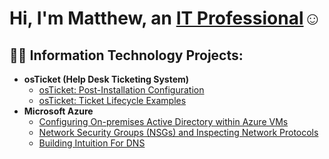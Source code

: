 <h1>Hi, I'm Matthew, an <a href="https://linkedin.com/in/MatthewTulloch">IT Professional</a>☺</h1>

<h2>👨‍💻 Information Technology Projects:</h2>

- <b>osTicket (Help Desk Ticketing System)</b>
  - [osTicket: Post-Installation Configuration](https://github.com/MatthewTulloch/post-install-config)
  - [osTicket: Ticket Lifecycle Examples](https://github.com/MatthewTulloch/ticket-lifecycle)
- <b>Microsoft Azure</b>
  - [Configuring On-premises Active Directory within Azure VMs](https://github.com/joshmadakorcc/configure-ad)
  - [Network Security Groups (NSGs) and Inspecting Network Protocols](https://github.com/joshmadakorcc/azure-network-protocols)
  - [Building Intuition For DNS](https://github.com/joshmadakorcc/dns)
